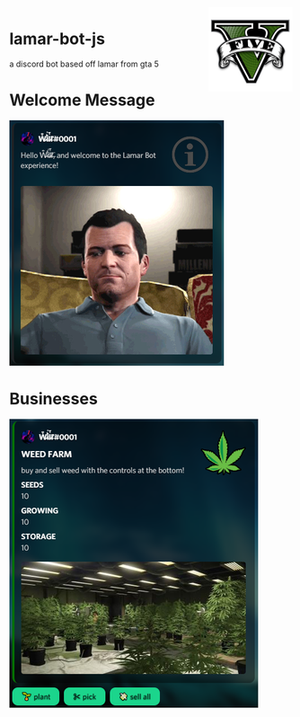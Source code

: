 <img align="right" alt="lamar smash window" src="./images/gta5-logo.png" height="150px">

# lamar-bot-js
 a discord bot based off lamar from gta 5

# Welcome Message
![businesses](./images/intro%20screenshot.PNG "Welcome Message")

# Businesses
![businesses](./images/businesses%20screenshot.PNG "Businesses")